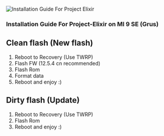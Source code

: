 ![Installation Guide For Project Elixir](https://i.imgur.com/42LxtAl.png)

### Installation Guide For Project-Elixir on MI 9 SE (Grus)

## Clean flash (New flash)
1. Reboot to Recovery (Use TWRP)
2. Flash FW (12.5.4 cn recommended)
3. Flash Rom
4. Format data
5. Reboot and enjoy :)

## Dirty flash (Update)
1. Reboot to Recovery (Use TWRP)
2. Flash Rom
3. Reboot and enjoy :)
